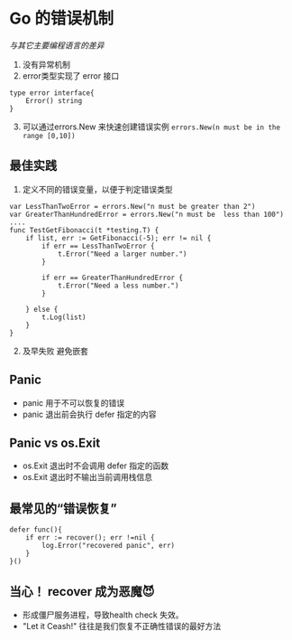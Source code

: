 # Go 的错误机制
*与其它主要编程语言的差异*
1. 没有异常机制
2. error类型实现了 error 接口
```$go 
type error interface{
    Error() string
}
```
3. 可以通过errors.New 来快速创建错误实例
` errors.New(n must be in the range [0,10]) `

## 最佳实践

1. 定义不同的错误变量，以便于判定错误类型
```$go
var LessThanTwoError = errors.New("n must be greater than 2")
var GreaterThanHundredError = errors.New("n must be  less than 100")
....
func TestGetFibonacci(t *testing.T) {
	if list, err := GetFibonacci(-5); err != nil {
		if err == LessThanTwoError {
			t.Error("Need a larger number.")
		}

		if err == GreaterThanHundredError {
			t.Error("Need a less number.")
		}

	} else {
		t.Log(list)
	}
}

```
2. 及早失败 避免嵌套

## Panic
* panic 用于不可以恢复的错误
* panic 退出前会执行 defer 指定的内容

## Panic vs os.Exit
* os.Exit 退出时不会调用 defer 指定的函数
* os.Exit 退出时不输出当前调用栈信息

## 最常见的“错误恢复”
```
defer func(){
    if err := recover(); err !=nil {
        log.Error("recovered panic", err)
    }
}()
```

## 当心！ recover 成为恶魔😈
* 形成僵尸服务进程，导致health check 失效。
* "Let it Ceash!" 往往是我们恢复不正确性错误的最好方法
